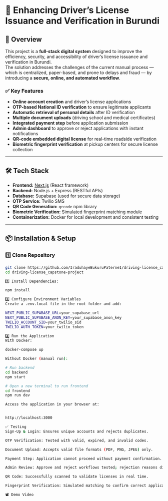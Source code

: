 # 🚗 Enhancing Driver’s License Issuance and Verification in Burundi

## 🚀 Overview
This project is a **full-stack digital system** designed to improve the efficiency, security, and accessibility of driver’s license issuance and verification in Burundi.  
The solution addresses the challenges of the current manual process — which is centralized, paper-based, and prone to delays and fraud — by introducing a **secure, online, and automated workflow**.

### ✅ Key Features
- **Online account creation** and driver’s license applications
- **OTP-based National ID verification** to ensure legitimate applicants
- **Automatic retrieval of personal details** after ID verification
- **Multiple document uploads** (driving school and medical certificates)
- **Integrated payment step** before application submission
- **Admin dashboard** to approve or reject applications with instant notifications
- **QR-code embedded digital license** for real-time roadside verification
- **Biometric fingerprint verification** at pickup centers for secure license collection

---

## 🛠 Tech Stack
- **Frontend:** [Next.js](https://nextjs.org/) (React framework)
- **Backend:** Node.js + Express (RESTful APIs)
- **Database:** Supabase (used for secure data storage)
- **OTP Service:** Twilio SMS
- **QR Code Generation:** `qrcode` npm library
- **Biometric Verification:** Simulated fingerprint matching module
- **Containerization:** Docker for local development and consistent testing

---

## 📦 Installation & Setup

### 1️⃣ Clone Repository
```bash
git clone https://github.com/IraduhayeBukuruPaterne1/driving-license_capstone-project.git
cd driving-license_capstone-project

2️⃣ Install Dependencies:

npm install

3️⃣ Configure Environment Variables
Create a .env.local file in the root folder and add:

NEXT_PUBLIC_SUPABASE_URL=your_supabase_url
NEXT_PUBLIC_SUPABASE_ANON_KEY=your_supabase_anon_key
TWILIO_ACCOUNT_SID=your_twilio_sid
TWILIO_AUTH_TOKEN=your_twilio_token

4️⃣ Run the Application
With Docker:

docker-compose up

Without Docker (manual run):

# Run backend
cd backend
npm start

# Open a new terminal to run frontend
cd frontend
npm run dev

Access the application in your browser at:


http://localhost:3000

✅ Testing
Sign-Up & Login: Ensures unique accounts and rejects duplicates.

OTP Verification: Tested with valid, expired, and invalid codes.

Document Upload: Accepts valid file formats (PDF, PNG, JPEG) only.

Payment Step: Application cannot proceed without payment confirmation.

Admin Review: Approve and reject workflows tested; rejection reasons displayed.

QR Code: Successfully scanned to validate licenses in real time.

Fingerprint Verification: Simulated matching to confirm correct applicant at pickup.

📽 Demo Video


